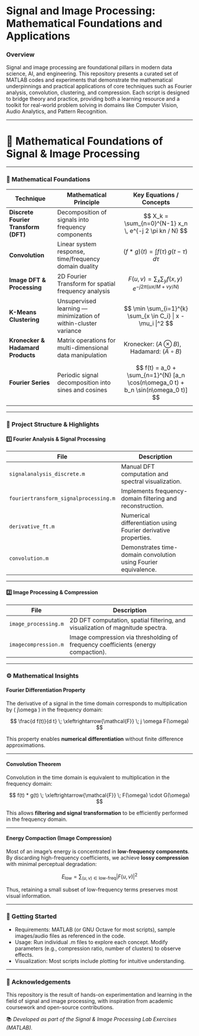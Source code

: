 # Signal and Image Processing: Mathematical Foundations and Applications

### Overview

Signal and image processing are foundational pillars in modern data science, AI, and engineering. This repository presents a curated set of MATLAB codes and experiments that demonstrate the mathematical underpinnings and practical applications of core techniques such as Fourier analysis, convolution, clustering, and compression. Each script is designed to bridge theory and practice, providing both a learning resource and a toolkit for real-world problem solving in domains like Computer Vision, Audio Analytics, and Pattern Recognition.

---
# 🧠 Mathematical Foundations of Signal & Image Processing

---

### 📐 Mathematical Foundations

| **Technique** | **Mathematical Principle** | **Key Equations / Concepts** |
|---------------|-----------------------------|-------------------------------|
| **Discrete Fourier Transform (DFT)** | Decomposition of signals into frequency components | $$ X_k = \sum_{n=0}^{N-1} x_n \, e^{-j 2 \pi kn / N} $$ |
| **Convolution** | Linear system response, time/frequency domain duality | $$ (f * g)(t) = \int f(\tau) \, g(t - \tau) \, d\tau $$ |
| **Image DFT & Processing** | 2D Fourier Transform for spatial frequency analysis | $$ F(u,v) = \sum_{x} \sum_{y} f(x,y) \, e^{-j 2\pi(ux/M + vy/N)} $$ |
| **K-Means Clustering** | Unsupervised learning — minimization of within-cluster variance | $$ \min \sum_{i=1}^{k} \sum_{x \in C_i} \| x - \mu_i \|^2 $$ |
| **Kronecker & Hadamard Products** | Matrix operations for multi-dimensional data manipulation | $$ \text{Kronecker: } (A \otimes B), \quad \text{Hadamard: } (A \circ B) $$ |
| **Fourier Series** | Periodic signal decomposition into sines and cosines | $$ f(t) = a_0 + \sum_{n=1}^{N} [a_n \cos(n\omega_0 t) + b_n \sin(n\omega_0 t)] $$ |

---

### 🧩 Project Structure & Highlights

#### **1️⃣ Fourier Analysis & Signal Processing**

| **File** | **Description** |
|-----------|----------------|
| `signalanalysis_discrete.m` | Manual DFT computation and spectral visualization. |
| `fouriertransform_signalprocessing.m` | Implements frequency-domain filtering and reconstruction. |
| `derivative_ft.m` | Numerical differentiation using Fourier derivative properties. |
| `convolution.m` | Demonstrates time-domain convolution using Fourier equivalence. |

---

#### **2️⃣ Image Processing & Compression**

| **File** | **Description** |
|-----------|----------------|
| `image_processing.m` | 2D DFT computation, spatial filtering, and visualization of magnitude spectra. |
| `imagecompression.m` | Image compression via thresholding of frequency coefficients (energy compaction). |

---

### ⚙️ Mathematical Insights

#### **Fourier Differentiation Property**

The derivative of a signal in the time domain corresponds to multiplication by \( j\omega \) in the frequency domain:

$$
\frac{d f(t)}{d t} \; \xleftrightarrow{\mathcal{F}} \; j \omega F(\omega)
$$

This property enables **numerical differentiation** without finite difference approximations.

---

#### **Convolution Theorem**

Convolution in the time domain is equivalent to multiplication in the frequency domain:

$$
f(t) * g(t) \; \xleftrightarrow{\mathcal{F}} \; F(\omega) \cdot G(\omega)
$$

This allows **filtering and signal transformation** to be efficiently performed in the frequency domain.

---

#### **Energy Compaction (Image Compression)**

Most of an image’s energy is concentrated in **low-frequency components**.  
By discarding high-frequency coefficients, we achieve **lossy compression** with minimal perceptual degradation:

$$
E_{\text{low}} = \sum_{(u,v) \in \text{low-freq}} |F(u,v)|^2
$$

Thus, retaining a small subset of low-frequency terms preserves most visual information.

---
### 🔑 Getting Started

- Requirements: MATLAB (or GNU Octave for most scripts), sample images/audio files as referenced in the code.
- Usage: Run individual .m files to explore each concept. Modify parameters (e.g., compression ratio, number of clusters) to observe effects.
- Visualization: Most scripts include plotting for intuitive understanding.

---
### 🧠 Acknowledgements

This repository is the result of hands-on experimentation and learning in the field of signal and image processing, with inspiration from academic coursework and open-source contributions.

📚 *Developed as part of the Signal & Image Processing Lab Exercises (MATLAB).*

